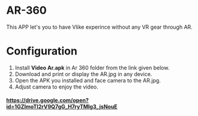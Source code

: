 # AR-360
  This APP let's you to have Vlike experince without any VR gear through AR.
  
# Configuration
  1. Install **Video Ar.apk** in Ar 360 folder from the link given below.
  2. Download and print or display the AR.jpg in any device.
  3. Open the APK you installed and face camera to the AR.jpg.
  4. Adjust camera to enjoy the video.
 
 #### https://drive.google.com/open?id=1GZlmoTI2rV9Q7gG_H7ryTMlg3_jsNouE
